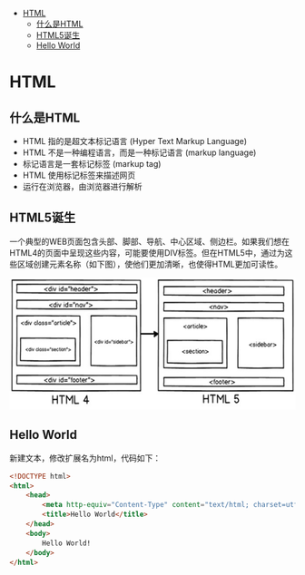 <!-- TOC -->

- [HTML](#html)
    - [什么是HTML](#什么是html)
    - [HTML5诞生](#html5诞生)
    - [Hello World](#hello-world)

<!-- /TOC -->
# HTML
## 什么是HTML
- HTML 指的是超文本标记语言 (Hyper Text Markup Language)
- HTML 不是一种编程语言，而是一种标记语言 (markup language)
- 标记语言是一套标记标签 (markup tag)
- HTML 使用标记标签来描述网页
- 运行在浏览器，由浏览器进行解析

## HTML5诞生
一个典型的WEB页面包含头部、脚部、导航、中心区域、侧边栏。如果我们想在HTML4的页面中呈现这些内容，可能要使用DIV标签。但在HTML5中，通过为这些区域创建元素名称（如下图），使他们更加清晰，也使得HTML更加可读性。

![](..\assets\HTML\h4-h5.png)

## Hello World
新建文本，修改扩展名为html，代码如下：
``` html
<!DOCTYPE html>
<html>
    <head>
        <meta http-equiv="Content-Type" content="text/html; charset=utf-8">
        <title>Hello World</title>
    </head>
    <body>
        Hello World!
    </body>
</html>
```